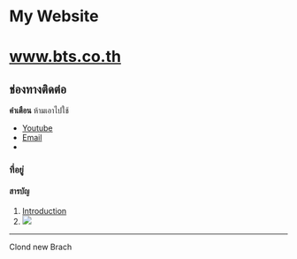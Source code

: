 # My Website
# www.bts.co.th
## ช่องทางติดต่อ
**คำเตือน** ห้ามเอาไปใช้
- [Youtube](http://youtube.com)
- [Email](jintanat@bts.co.th)
- 

### ที่อยู่
#### สารบัญ
1. [Introduction](page1.md)
2. ![](https://btsapp1.bts.co.th/WebApplication/storage_file/files/BTS%20website%20banner_TH(1).jpg)

--------------------

Clond new Brach